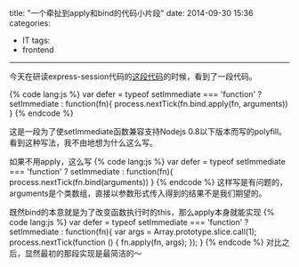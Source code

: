 title: "一个牵扯到apply和bind的代码小片段"
date: 2014-09-30 15:36
categories:
- IT
tags:
- frontend
---
今天在研读express-session代码的[这段代码](https://github.com/expressjs/session/blob/master/index.js)的时候，看到了一段代码。

{% code lang:js %}
var defer = typeof setImmediate === 'function'
  ? setImmediate
  : function(fn){ process.nextTick(fn.bind.apply(fn, arguments)) }
{% endcode %}

这是一段为了使setImmediate函数兼容支持Nodejs 0.8以下版本而写的polyfill。看到这种写法，我不由地想为什么这么写。

如果不用apply，这么写
{% code lang:js %}
var defer = typeof setImmediate === 'function'
  ? setImmediate
  : function(fn){ process.nextTick(fn.bind(arguments)) }
{% endcode %}
这样写是有问题的，arguments是个类数组，直接以参数形式传入得到的结果不是我们期望的。

既然bind的本意就是为了改变函数执行时的this，那么apply本身就能实现
{% code lang:js %}
var defer = typeof setImmediate === 'function'
  ? setImmediate
  : function(fn){
        var args = Array.prototype.slice.call(1);
        process.nextTick(function () {
            fn.apply(fn, args);
        });
    }
{% endcode %}
对比之后，显然最初的那段实现是最简洁的～